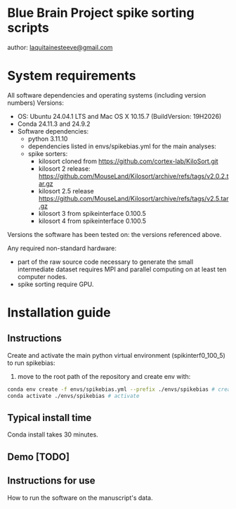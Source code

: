 # Blue Brain Project spike sorting scripts

author: laquitainesteeve@gmail.com

# System requirements

All software dependencies and operating systems (including version numbers)
Versions: 

* OS: Ubuntu 24.04.1 LTS and Mac OS X 10.15.7 (BuildVersion: 19H2026)  
* Conda 24.11.3 and 24.9.2
* Software dependencies:
  * python 3.11.10
  * dependencies listed in envs/spikebias.yml for the main analyses:
  * spike sorters:
    * kilosort cloned from https://github.com/cortex-lab/KiloSort.git
    * kilosort 2 release: https://github.com/MouseLand/Kilosort/archive/refs/tags/v2.0.2.tar.gz
    * kilosort 2.5 release https://github.com/MouseLand/Kilosort/archive/refs/tags/v2.5.tar.gz
    * kilosort 3 from spikeinterface 0.100.5
    * kilosort 4 from spikeinterface 0.100.5

Versions the software has been tested on: the versions referenced above.

Any required non-standard hardware: 
* part of the raw source code necessary to generate the small intermediate dataset requires MPI and parallel computing on at least ten computer nodes.
* spike sorting require GPU.

# Installation guide

## Instructions

Create and activate the main python virtual environment (spikinterf0_100_5) to run spikebias:

1. move to the root path of the repository and create env with: 

```bash 
conda env create -f envs/spikebias.yml --prefix ./envs/spikebias # create
conda activate ./envs/spikebias # activate
```

## Typical install time

Conda install takes 30 minutes.

## Demo [TODO]


## Instructions for use 

How to run the software on the manuscript's data.
